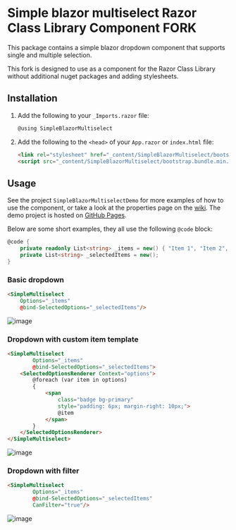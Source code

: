 # Simple blazor multiselect Razor Class Library Component FORK
This package contains a simple blazor dropdown component that supports single and multiple selection.

This fork is designed to use as a component for the Razor Class Library without additional nuget packages and adding stylesheets.

## Installation
1. Add the following to your `_Imports.razor` file:
    ```csharp
    @using SimpleBlazorMultiselect
    ```

2. Add the following to the `<head>` of your `App.razor` or `index.html` file:
    ```html
    <link rel="stylesheet" href="_content/SimpleBlazorMultiselect/bootstrap.min.css"/>
    <script src="_content/SimpleBlazorMultiselect/bootstrap.bundle.min.js"></script>
    ```

## Usage
See the project `SimpleBlazorMultiselectDemo` for more examples of how to use the component, 
or take a look at the properties page on the [wiki](https://github.com/BorisGerretzen/SimpleBlazorMultiselect/wiki/Properties).
The demo project is hosted on [GitHub Pages](https://borisgerretzen.github.io/SimpleBlazorMultiselect/).

Below are some short examples, they all use the following `@code` block:
```csharp
@code {
    private readonly List<string> _items = new() { "Item 1", "Item 2", "Item 3", "Item 4", "Item 5", "Item 6", "Item 7", "Item 8", "Item 9", "Item 10" };
    private List<string> _selectedItems = new();
}
```

### Basic dropdown
```html
<SimpleMultiselect
    Options="_items"
    @bind-SelectedOptions="_selectedItems"/>
```
![image](https://github.com/BorisGerretzen/SimpleBlazorMultiselect/assets/15902678/2f6bb03e-e076-44dc-a90d-1a8c24b84fee)

### Dropdown with custom item template
```html
<SimpleMultiselect
        Options="_items"
        @bind-SelectedOptions="_selectedItems">
    <SelectedOptionsRenderer Context="options">
        @foreach (var item in options)
        {
            <span 
                class="badge bg-primary"
                style="padding: 6px; margin-right: 10px;">
                @item
            </span>
        }
    </SelectedOptionsRenderer>
</SimpleMultiselect>
```
![image](https://github.com/BorisGerretzen/SimpleBlazorMultiselect/assets/15902678/fa0ee874-b95f-4ee7-b813-7c321aadef74)

### Dropdown with filter
```html
<SimpleMultiselect
        Options="_items"
        @bind-SelectedOptions="_selectedItems"
        CanFilter="true"/>
```
![image](https://github.com/BorisGerretzen/SimpleBlazorMultiselect/assets/15902678/5f54049a-23c0-428b-992f-7735cffb985f)
